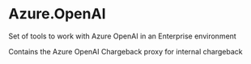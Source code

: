 # Azure.OpenAI

Set of tools to work with Azure OpenAI in an Enterprise environment

Contains the Azure OpenAI Chargeback proxy for internal chargeback

